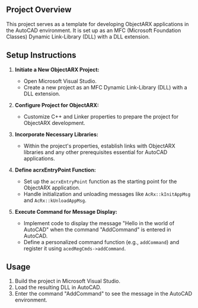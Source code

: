 ## Project Overview
 
This project serves as a template for developing ObjectARX applications in the AutoCAD environment. It is set up as an MFC (Microsoft Foundation Classes) Dynamic Link-Library (DLL) with a DLL extension.
 
## Setup Instructions
 
1. **Initiate a New ObjectARX Project:**
   - Open Microsoft Visual Studio.
   - Create a new project as an MFC Dynamic Link-Library (DLL) with a DLL extension.
   
2. **Configure Project for ObjectARX:**
   - Customize C++ and Linker properties to prepare the project for ObjectARX development.
   
3. **Incorporate Necessary Libraries:**
   - Within the project's properties, establish links with ObjectARX libraries and any other prerequisites essential for AutoCAD applications.
   
4. **Define acrxEntryPoint Function:**
   - Set up the `acrxEntryPoint` function as the starting point for the ObjectARX application.
   - Handle initialization and unloading messages like `AcRx::kInitAppMsg` and `AcRx::kUnloadAppMsg`.
   
5. **Execute Command for Message Display:**
   - Implement code to display the message "Hello in the world of AutoCAD" when the command "AddCommand" is entered in AutoCAD.
   - Define a personalized command function (e.g., `addCommand`) and register it using `acedRegCmds->addCommand`.
   
## Usage
 
1. Build the project in Microsoft Visual Studio.
2. Load the resulting DLL in AutoCAD.
3. Enter the command "AddCommand" to see the message in the AutoCAD environment.
